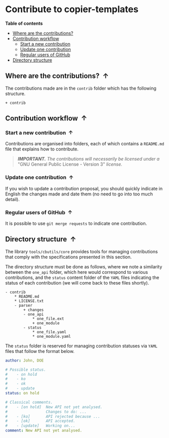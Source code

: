 <!----------------------------------------------------------------
  -- File created by the ''multimd'' project, version 1.0.0.    --
  --                                                            --
  -- ''multimd'', soon to be available on PyPI, is developed at --
  -- https://github.com/bc-tools/for-dev/tree/main/multimd      --
  ---------------------------------------------------------------->


Contribute to copier-templates
==============================

**Table of contents**

<a id="MULTIMD-GO-BACK-TO-TOC"></a>
- [Where are the contributions?](#MULTIMD-TOC-ANCHOR-0)
- [Contribution workflow](#MULTIMD-TOC-ANCHOR-1)
    - [Start a new contribution](#MULTIMD-TOC-ANCHOR-2)
    - [Update one contribution](#MULTIMD-TOC-ANCHOR-3)
    - [Regular users of GitHub](#MULTIMD-TOC-ANCHOR-4)
- [Directory structure](#MULTIMD-TOC-ANCHOR-5)

<a id="MULTIMD-TOC-ANCHOR-0"></a>
Where are the contributions? <a href="#MULTIMD-GO-BACK-TO-TOC" style="text-decoration: none;"><span style="margin-left: 0.25em; font-weight: bold; position: relative; top: -.5pt;">&#x2191;</span></a>
----------------------------

The contributions made are in the `contrib` folder which has the following structure.

~~~
+ contrib
~~~
<a id="MULTIMD-TOC-ANCHOR-1"></a>
Contribution workflow <a href="#MULTIMD-GO-BACK-TO-TOC" style="text-decoration: none;"><span style="margin-left: 0.25em; font-weight: bold; position: relative; top: -.5pt;">&#x2191;</span></a>
---------------------

<a id="MULTIMD-TOC-ANCHOR-2"></a>
### Start a new contribution <a href="#MULTIMD-GO-BACK-TO-TOC" style="text-decoration: none;"><span style="margin-left: 0.25em; font-weight: bold; position: relative; top: -.5pt;">&#x2191;</span></a>

Contributions are organised into folders, each of which contains a `README.md` file that explains how to contribute.

> ***IMPORTANT.*** *The contributions will necessarily be licensed under a* "GNU General Public License - Version 3" *license.*

<a id="MULTIMD-TOC-ANCHOR-3"></a>
### Update one contribution <a href="#MULTIMD-GO-BACK-TO-TOC" style="text-decoration: none;"><span style="margin-left: 0.25em; font-weight: bold; position: relative; top: -.5pt;">&#x2191;</span></a>

If you wish to update a contribution proposal, you should quickly indicate in English the changes made and date them (no need to go into too much detail).

<a id="MULTIMD-TOC-ANCHOR-4"></a>
### Regular users of GitHub <a href="#MULTIMD-GO-BACK-TO-TOC" style="text-decoration: none;"><span style="margin-left: 0.25em; font-weight: bold; position: relative; top: -.5pt;">&#x2191;</span></a>

It is possible to use `git merge requests` to indicate one contribution.

<a id="MULTIMD-TOC-ANCHOR-5"></a>
Directory structure <a href="#MULTIMD-GO-BACK-TO-TOC" style="text-decoration: none;"><span style="margin-left: 0.25em; font-weight: bold; position: relative; top: -.5pt;">&#x2191;</span></a>
-------------------

The library `tools/cbutils/core` provides tools for managing contributions that comply with the specifications presented in this section.

The directory structure must be done as follows, where we note a similarity between the `one_api` folder, which here would correspond to various contributions, and the `status` content folder of the `YAML` files indicating the status of each contribution (we will come back to these files shortly).

~~~
- contrib
    * README.md
    * LICENSE.txt
    - parser
        + changes
        - one_api
            * one_file.ext
            + one_module
        - status
            * one_file.yaml
            * one_module.yaml
~~~

The `status` folder is reserved for managing contribution statuses via `YAML` files that follow the format below.

~~~yaml
author: John, DOE

# Possible status.
#    - on hold
#    - ko
#    - ok
#    - update
status: on hold

# Classical comments.
#    - [on hold]  New API not yet analysed.
#                 Changes to do: ...
#    - [ko]       API rejected because ...
#    - [ok]       API accepted.
#    - [update]   Working on...
comment: New API not yet analysed.
~~~
